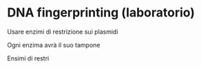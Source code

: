 # DNA fingerprinting (laboratorio)

Usare enzimi di restrizione sui plasmidi

Ogni enzima avrà il suo tampone

Ensimi di restri
<!--stackedit_data:
eyJoaXN0b3J5IjpbLTE4NzMxNzI4ODNdfQ==
-->